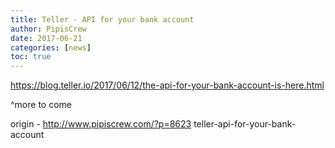 ```yaml
---
title: Teller - API for your bank account
author: PipisCrew
date: 2017-06-21
categories: [news]
toc: true
---
```


https://blog.teller.io/2017/06/12/the-api-for-your-bank-account-is-here.html

^more to come

origin - http://www.pipiscrew.com/?p=8623 teller-api-for-your-bank-account